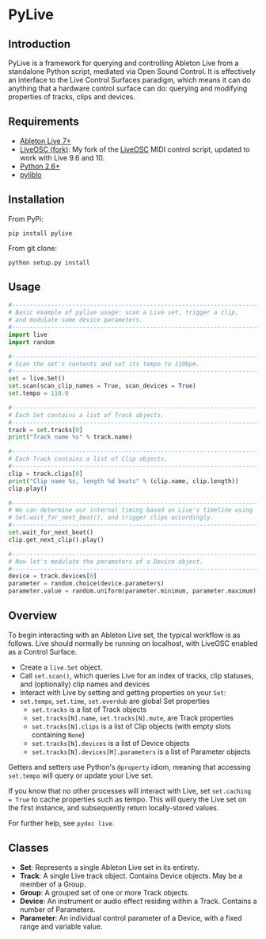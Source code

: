 # PyLive

## Introduction

PyLive is a framework for querying and controlling Ableton Live from a standalone Python script, mediated via Open Sound Control. It is effectively an interface to the Live Control Surfaces paradigm, which means it can do anything that a hardware control surface can do: querying and modifying properties of tracks, clips and devices. 

## Requirements

* [Ableton Live 7+](http://www.ableton.com/live)
* [LiveOSC (fork)](https://github.com/ideoforms/LiveOSC): My fork of the [LiveOSC](http://livecontrol.q3f.org/ableton-liveapi/liveosc/) MIDI control script, updated to work with Live 9.6 and 10.
* [Python 2.6+](http://www.python.org)
* [pyliblo](http://das.nasophon.de/pyliblo/)

## Installation

From PyPi:

```
pip install pylive
```

From git clone:
```
python setup.py install
```

## Usage

```python
#------------------------------------------------------------------------
# Basic example of pylive usage: scan a Live set, trigger a clip,
# and modulate some device parameters.
#------------------------------------------------------------------------
import live
import random

#------------------------------------------------------------------------
# Scan the set's contents and set its tempo to 110bpm.
#------------------------------------------------------------------------
set = live.Set()
set.scan(scan_clip_names = True, scan_devices = True)
set.tempo = 110.0

#------------------------------------------------------------------------
# Each Set contains a list of Track objects.
#------------------------------------------------------------------------
track = set.tracks[0]
print("Track name %s" % track.name)

#------------------------------------------------------------------------
# Each Track contains a list of Clip objects.
#------------------------------------------------------------------------
clip = track.clips[0]
print("Clip name %s, length %d beats" % (clip.name, clip.length))
clip.play()

#------------------------------------------------------------------------
# We can determine our internal timing based on Live's timeline using
# Set.wait_for_next_beat(), and trigger clips accordingly.
#------------------------------------------------------------------------
set.wait_for_next_beat()
clip.get_next_clip().play()

#------------------------------------------------------------------------
# Now let's modulate the parameters of a Device object.
#------------------------------------------------------------------------
device = track.devices[0]
parameter = random.choice(device.parameters)
parameter.value = random.uniform(parameter.minimum, parameter.maximum)
```

## Overview

To begin interacting with an Ableton Live set, the typical workflow is as follows. Live should normally be running on localhost, with LiveOSC enabled as a Control Surface.

* Create a `live.Set` object.
* Call `set.scan()`, which queries Live for an index of tracks, clip statuses, and (optionally) clip names and devices
* Interact with Live by setting and getting properties on your `Set`:
* `set.tempo`, `set.time`, `set.overdub` are global Set properties
	* `set.tracks` is a list of Track objects
	* `set.tracks[N].name`, `set.tracks[N].mute`, are Track properties
	* `set.tracks[N].clips` is a list of Clip objects (with empty slots containing `None`)
	* `set.tracks[N].devices` is a list of Device objects
	* `set.tracks[N].devices[M].parameters` is a list of Parameter objects

Getters and setters use Python's `@property` idiom, meaning that accessing `set.tempo` will query or update your Live set.

If you know that no other processes will interact with Live, set `set.caching = True` to cache properties such as tempo. This will query the Live set on the first instance, and subsequently return locally-stored values.

For further help, see `pydoc live`.

## Classes

* **Set**: Represents a single Ableton Live set in its entirety. 
* **Track**: A single Live track object. Contains Device objects. May be a member of a Group.
* **Group**: A grouped set of one or more Track objects.
* **Device**: An instrument or audio effect residing within a Track. Contains a number of Parameters.
* **Parameter**: An individual control parameter of a Device, with a fixed range and variable value.

